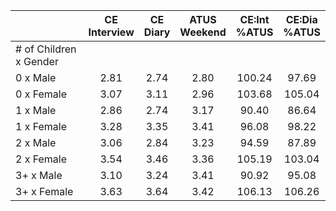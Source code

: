 
|                      | CE<br>Interview |  CE<br>Diary | ATUS<br>Weekend | CE:Int<br>%ATUS | CE:Dia<br>%ATUS |
| -------------------- | :----------: | :----------: | :----------: | :----------: | :----------: |
| # of Children x Gender |              |              |              |              |              |
| 0 x Male             |         2.81 |         2.74 |         2.80 |       100.24 |        97.69 |
| 0 x Female           |         3.07 |         3.11 |         2.96 |       103.68 |       105.04 |
| 1 x Male             |         2.86 |         2.74 |         3.17 |        90.40 |        86.64 |
| 1 x Female           |         3.28 |         3.35 |         3.41 |        96.08 |        98.22 |
| 2 x Male             |         3.06 |         2.84 |         3.23 |        94.59 |        87.89 |
| 2 x Female           |         3.54 |         3.46 |         3.36 |       105.19 |       103.04 |
| 3+ x Male            |         3.10 |         3.24 |         3.41 |        90.92 |        95.08 |
| 3+ x Female          |         3.63 |         3.64 |         3.42 |       106.13 |       106.26 |

